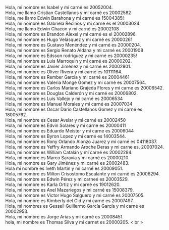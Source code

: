 Hola, mi nombre es Isabel y mi carné es 20052004.<br>
Hola, me llamo Cristian Castellanos y mi carné es 20002582<br>
Hola, me llamo Edwin Barahona y mi carné es 15004385!<br>
Hola, mi nombre es Gabriela Recinos y mi carne es el 20003024.<br>
Hola, me llamo Edwin Chacon y mi carné es 20002108<br>
Hola, mi nombre es Brandon Alexei y mi carné es el 20002896.<br>
Hola, mi nombre es Hugo Velásquez y mi carné es 20000261<br>
Hola, mi nombre es Gustavo Menéndez y mi carné es 20000204.<br>
Hola, mi nombre es Sergio Renato Aldana y mi carné es 20001908<br>
Hola, mi nombre es Edsson rodriguez y mi carné es 20000235!<br>
Hola, mi nombre es Luis Marroquin y mi carné es 20000202.<br>
Hola, mi nombre es Javier Jiménez y mi carné es 20002901.<br>
Hola, mi nombre es Oliver Rivera y mi carné es 10111164.<br>
Hola, mi nombre es Rember Garcia y mi carné es 20004461<br>
Hola, mi nombre es Valeria Monge Gómez y mi carné es 20007564.<br>
Hola, mi nombre es Carlos Mariano Grajeda Flores y mi carne es 20006542. <br>
Hola, mi nombre es Douglas Calderón y mi carné es 20006802.<br>
Hola, mi nombre es Luis Vallejo  y mi carné es 20006534<br>
Hola, mi nombre es Manuel Morales y mi carné es 20007034<br>
Hola, mi nombre es Oscar Dario Castellanos Gomez y mi carné es 18005762.<br>
Hola, mi nombre es Cesar Avelar y mi carné es 20002450<br>
Hola, mi nombre es Edvin Solares y mi carne es 20000411<br>
Hola, mi nombre es Eduardo Meister y mi carne es 20006044<br>
Hola, mi nombre es Byron Lopez y mi carné es 14003544.<br>
Hola, mi nombre es Rony Orlando Alonzo Juarez y mi carné es 04118037.<br>
Hola, mi nombre es Yeffry Armando Aroche Deras y mi carne es. 20007024.<br>
Hola, mi nombre es William Catalán y mi carné es 20002284.<br>
Hola, mi nombre es Marco Saravia y mi carné es 20000210. <br>
Hola, mi nombre es Gary Jiménez y mi carné es 20002483.<br>
Hola mi nombre es Iveth Martin y mi carné es 20009051.<br>
Hola, mi nombre es Milton Crisostomo Escalante y mi carné es 20006294.<br>
Hola, mi nombre es Edwin Pérez y mi carneé es 20003529.<br>
Hola, mi nombre es Karla Ortiz y mi carné es 19012620.<br>
Hola, mi nombre es Axel Mazariegos y mi carné es 15008379.<br>
Hola, mi nombre es Victor Hugo Salguero y mi carné es 20007505.<br>
Hola, mi nombre es Kimberly del Cid y mi carné es 20007497.<br>
Hola, mi nombres es Gessell Guillermo García García y mi carné es 20002953.<br>
Hola, mi nombre es Jorge Arias y mi carné es 20008451. <br>
hola, mi nombre es Thomas Silva y mi carnet es 20000205. <  br  >
